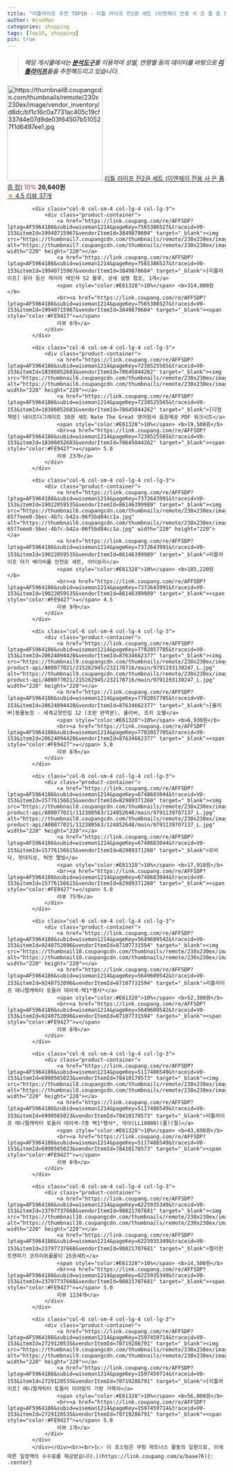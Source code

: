 ```yaml
---
title: "리틀라이프 추천 TOP10 - 리틀 라이프 전2권 세트 (이엔제이 전용 사 은 품 증 정)"
author: WiseMan
categories: shopping
tags: [Top10, shopping]
pin: true
---
```


> ##### 해당 게시물에서는 [**분석도구**](https://itemscout.io/)를 이용하여 **성별**, **연령별** 등의 데이터를 바탕으로 [**리틀라이프**](https://link.coupang.com/a/baae76)들을 추천해드리고 있습니다.
<div class="container"><div class="row">
            <div class="col-6 col-sm-4 col-lg-4 col-lg-3">
                <div class="product-container">
                    <a href="https://link.coupang.com/re/AFFSDP?lptag=AF5964186&subid=wiseman1214&pageKey=8239643463&traceid=V0-153&itemId=23714229653&vendorItemId=89153504774" target="_blank"><img src="https://thumbnail8.coupangcdn.com/thumbnails/remote/230x230ex/image/vendor_inventory/d8dc/bf1c16c0a7731ac405c19cf337d4e07d9de03f64507b510527f1d6497ee1.jpg" alt="https://thumbnail8.coupangcdn.com/thumbnails/remote/230x230ex/image/vendor_inventory/d8dc/bf1c16c0a7731ac405c19cf337d4e07d9de03f64507b510527f1d6497ee1.jpg" width="220" height="220"></a>
                    <a href="https://link.coupang.com/re/AFFSDP?lptag=AF5964186&subid=wiseman1214&pageKey=8239643463&traceid=V0-153&itemId=23714229653&vendorItemId=89153504774" target="_blank">리틀 라이프 전2권 세트 (이엔제이 전용 사 은 품 증 정)</a>
                    <span style="color:#E61328">10%</span> <b>26,640원</b>
                    <br><a href="https://link.coupang.com/re/AFFSDP?lptag=AF5964186&subid=wiseman1214&pageKey=8239643463&traceid=V0-153&itemId=23714229653&vendorItemId=89153504774" target="_blank"><span style="color:#FE9427">★</span> 4.5
                    리뷰 37개</a>
                </div>
            </div>
            
            <div class="col-6 col-sm-4 col-lg-4 col-lg-3">
                <div class="product-container">
                    <a href="https://link.coupang.com/re/AFFSDP?lptag=AF5964186&subid=wiseman1214&pageKey=7565386527&traceid=V0-153&itemId=19940715967&vendorItemId=3849870604" target="_blank"><img src="https://thumbnail7.coupangcdn.com/thumbnails/remote/230x230ex/image/vendor_inventory/27b2/c9afab806edee301d3c5eaf27b74dbe4f2c9ad955cab0b638d611c0cb0f9.jpg" alt="https://thumbnail7.coupangcdn.com/thumbnails/remote/230x230ex/image/vendor_inventory/27b2/c9afab806edee301d3c5eaf27b74dbe4f2c9ad955cab0b638d611c0cb0f9.jpg" width="220" height="220"></a>
                    <a href="https://link.coupang.com/re/AFFSDP?lptag=AF5964186&subid=wiseman1214&pageKey=7565386527&traceid=V0-153&itemId=19940715967&vendorItemId=3849870604" target="_blank">[리틀라이프] 유아 등산 캐리어 레인져 S2 블루, 상세 설명 참조, 1개</a>
                    <span style="color:#E61328">10%</span> <b>314,000원</b>
                    <br><a href="https://link.coupang.com/re/AFFSDP?lptag=AF5964186&subid=wiseman1214&pageKey=7565386527&traceid=V0-153&itemId=19940715967&vendorItemId=3849870604" target="_blank"><span style="color:#FE9427">★</span> 
                    리뷰 0개</a>
                </div>
            </div>
            
            <div class="col-6 col-sm-4 col-lg-4 col-lg-3">
                <div class="product-container">
                    <a href="https://link.coupang.com/re/AFFSDP?lptag=AF5964186&subid=wiseman1214&pageKey=7238525565&traceid=V0-153&itemId=18386052683&vendorItemId=78645044262" target="_blank"><img src="https://thumbnail6.coupangcdn.com/thumbnails/remote/230x230ex/image/vendor_inventory/f701/01f073ae4c32a409ce30ebb7571bf828375d9e55523eac5d48b0fff4cd7b.jpeg" alt="https://thumbnail6.coupangcdn.com/thumbnails/remote/230x230ex/image/vendor_inventory/f701/01f073ae4c32a409ce30ebb7571bf828375d9e55523eac5d48b0fff4cd7b.jpeg" width="220" height="220"></a>
                    <a href="https://link.coupang.com/re/AFFSDP?lptag=AF5964186&subid=wiseman1214&pageKey=7238525565&traceid=V0-153&itemId=18386052683&vendorItemId=78645044262" target="_blank">[다정책방] 네이트더그레이트 30권 세트 Nate The Great 영어원서 음원제공 PDF 워크시트</a>
                    <span style="color:#E61328">10%</span> <b>19,500원</b>
                    <br><a href="https://link.coupang.com/re/AFFSDP?lptag=AF5964186&subid=wiseman1214&pageKey=7238525565&traceid=V0-153&itemId=18386052683&vendorItemId=78645044262" target="_blank"><span style="color:#FE9427">★</span> 5.0
                    리뷰 23개</a>
                </div>
            </div>
            
            <div class="col-6 col-sm-4 col-lg-4 col-lg-3">
                <div class="product-container">
                    <a href="https://link.coupang.com/re/AFFSDP?lptag=AF5964186&subid=wiseman1214&pageKey=7372643991&traceid=V0-153&itemId=19022059535&vendorItemId=86146399989" target="_blank"><img src="https://thumbnail6.coupangcdn.com/thumbnails/remote/230x230ex/image/retail/images/4904776067299456-6577eee0-5bec-4b7c-b42a-06f5bd84cc1a.jpg" alt="https://thumbnail6.coupangcdn.com/thumbnails/remote/230x230ex/image/retail/images/4904776067299456-6577eee0-5bec-4b7c-b42a-06f5bd84cc1a.jpg" width="220" height="220"></a>
                    <a href="https://link.coupang.com/re/AFFSDP?lptag=AF5964186&subid=wiseman1214&pageKey=7372643991&traceid=V0-153&itemId=19022059535&vendorItemId=86146399989" target="_blank">리틀라이프 아기 베이비룸 안전문 세트, 아이보리</a>
                    <span style="color:#E61328">10%</span> <b>185,220원</b>
                    <br><a href="https://link.coupang.com/re/AFFSDP?lptag=AF5964186&subid=wiseman1214&pageKey=7372643991&traceid=V0-153&itemId=19022059535&vendorItemId=86146399989" target="_blank"><span style="color:#FE9427">★</span> 4.5
                    리뷰 9개</a>
                </div>
            </div>
            
            <div class="col-6 col-sm-4 col-lg-4 col-lg-3">
                <div class="product-container">
                    <a href="https://link.coupang.com/re/AFFSDP?lptag=AF5964186&subid=wiseman1214&pageKey=7702057705&traceid=V0-153&itemId=20624094420&vendorItemId=87634662377" target="_blank"><img src="https://thumbnail9.coupangcdn.com/thumbnails/remote/230x230ex/image/retail-product-api/A00077021/215262945/232170716/main/9791193130247_L.jpg" alt="https://thumbnail9.coupangcdn.com/thumbnails/remote/230x230ex/image/retail-product-api/A00077021/215262945/232170716/main/9791193130247_L.jpg" width="220" height="220"></a>
                    <a href="https://link.coupang.com/re/AFFSDP?lptag=AF5964186&subid=wiseman1214&pageKey=7702057705&traceid=V0-153&itemId=20624094420&vendorItemId=87634662377" target="_blank">[올리버]동물농장 - 세계교양전집 12 (초판 완역본), 올리버, 조지 오웰</a>
                    <span style="color:#E61328">10%</span> <b>6,930원</b>
                    <br><a href="https://link.coupang.com/re/AFFSDP?lptag=AF5964186&subid=wiseman1214&pageKey=7702057705&traceid=V0-153&itemId=20624094420&vendorItemId=87634662377" target="_blank"><span style="color:#FE9427">★</span> 5.0
                    리뷰 8개</a>
                </div>
            </div>
            
            <div class="col-6 col-sm-4 col-lg-4 col-lg-3">
                <div class="product-container">
                    <a href="https://link.coupang.com/re/AFFSDP?lptag=AF5964186&subid=wiseman1214&pageKey=6748683044&traceid=V0-153&itemId=15776156615&vendorItemId=82989371260" target="_blank"><img src="https://thumbnail8.coupangcdn.com/thumbnails/remote/230x230ex/image/retail-product-api/A00077021/112380563/124852648/main/9791139707137_L.jpg" alt="https://thumbnail8.coupangcdn.com/thumbnails/remote/230x230ex/image/retail-product-api/A00077021/112380563/124852648/main/9791139707137_L.jpg" width="220" height="220"></a>
                    <a href="https://link.coupang.com/re/AFFSDP?lptag=AF5964186&subid=wiseman1214&pageKey=6748683044&traceid=V0-153&itemId=15776156615&vendorItemId=82989371260" target="_blank">모비 딕, 현대지성, 허먼 멜빌</a>
                    <span style="color:#E61328">10%</span> <b>17,910원</b>
                    <br><a href="https://link.coupang.com/re/AFFSDP?lptag=AF5964186&subid=wiseman1214&pageKey=6748683044&traceid=V0-153&itemId=15776156615&vendorItemId=82989371260" target="_blank"><span style="color:#FE9427">★</span> 5.0
                    리뷰 75개</a>
                </div>
            </div>
            
            <div class="col-6 col-sm-4 col-lg-4 col-lg-3">
                <div class="product-container">
                    <a href="https://link.coupang.com/re/AFFSDP?lptag=AF5964186&subid=wiseman1214&pageKey=5649609542&traceid=V0-153&itemId=9240752096&vendorItemId=87107731594" target="_blank"><img src="https://thumbnail10.coupangcdn.com/thumbnails/remote/230x230ex/image/vendor_inventory/a85b/c32e59ff096264949fec041da28df7f422b81523f3380c90ad6e00f08c4c.jpg" alt="https://thumbnail10.coupangcdn.com/thumbnails/remote/230x230ex/image/vendor_inventory/a85b/c32e59ff096264949fec041da28df7f422b81523f3380c90ad6e00f08c4c.jpg" width="220" height="220"></a>
                    <a href="https://link.coupang.com/re/AFFSDP?lptag=AF5964186&subid=wiseman1214&pageKey=5649609542&traceid=V0-153&itemId=9240752096&vendorItemId=87107731594" target="_blank">리틀라이프 애니멀캐릭터 토들러 데이색-택1*행사*</a>
                    <span style="color:#E61328">10%</span> <b>52,380원</b>
                    <br><a href="https://link.coupang.com/re/AFFSDP?lptag=AF5964186&subid=wiseman1214&pageKey=5649609542&traceid=V0-153&itemId=9240752096&vendorItemId=87107731594" target="_blank"><span style="color:#FE9427">★</span> 
                    리뷰 0개</a>
                </div>
            </div>
            
            <div class="col-6 col-sm-4 col-lg-4 col-lg-3">
                <div class="product-container">
                    <a href="https://link.coupang.com/re/AFFSDP?lptag=AF5964186&subid=wiseman1214&pageKey=5117486549&traceid=V0-153&itemId=6990565023&vendorItemId=78410178573" target="_blank"><img src="https://thumbnail8.coupangcdn.com/thumbnails/remote/230x230ex/image/vendor_inventory/c4fe/9156be343cdd19874a72a6f92fb9b83d5991f051b3810e16619d10fd05de.jpg" alt="https://thumbnail8.coupangcdn.com/thumbnails/remote/230x230ex/image/vendor_inventory/c4fe/9156be343cdd19874a72a6f92fb9b83d5991f051b3810e16619d10fd05de.jpg" width="220" height="220"></a>
                    <a href="https://link.coupang.com/re/AFFSDP?lptag=AF5964186&subid=wiseman1214&pageKey=5117486549&traceid=V0-153&itemId=6990565023&vendorItemId=78410178573" target="_blank">리틀라이프 애니멀캐릭터 토들러 데이색-7종 택1*행사*, 악어(LL10880)(품)(절)</a>
                    <span style="color:#E61328">10%</span> <b>43,690원</b>
                    <br><a href="https://link.coupang.com/re/AFFSDP?lptag=AF5964186&subid=wiseman1214&pageKey=5117486549&traceid=V0-153&itemId=6990565023&vendorItemId=78410178573" target="_blank"><span style="color:#FE9427">★</span> 
                    리뷰 0개</a>
                </div>
            </div>
            
            <div class="col-6 col-sm-4 col-lg-4 col-lg-3">
                <div class="product-container">
                    <a href="https://link.coupang.com/re/AFFSDP?lptag=AF5964186&subid=wiseman1214&pageKey=6225935349&traceid=V0-153&itemId=23797737668&vendorItemId=90821707681" target="_blank"><img src="https://thumbnail10.coupangcdn.com/thumbnails/remote/230x230ex/image/vendor_inventory/3614/475d9d33a333e0d36afade7341a52c49411f6ce2eea40162023fdb9be728.png" alt="https://thumbnail10.coupangcdn.com/thumbnails/remote/230x230ex/image/vendor_inventory/3614/475d9d33a333e0d36afade7341a52c49411f6ce2eea40162023fdb9be728.png" width="220" height="220"></a>
                    <a href="https://link.coupang.com/re/AFFSDP?lptag=AF5964186&subid=wiseman1214&pageKey=6225935349&traceid=V0-153&itemId=23797737668&vendorItemId=90821707681" target="_blank">엘리펀트앤피기 코끼리와꿀꿀이 25권세트</a>
                    <span style="color:#E61328">10%</span> <b>14,500원</b>
                    <br><a href="https://link.coupang.com/re/AFFSDP?lptag=AF5964186&subid=wiseman1214&pageKey=6225935349&traceid=V0-153&itemId=23797737668&vendorItemId=90821707681" target="_blank"><span style="color:#FE9427">★</span> 5.0
                    리뷰 1234개</a>
                </div>
            </div>
            
            <div class="col-6 col-sm-4 col-lg-4 col-lg-3">
                <div class="product-container">
                    <a href="https://link.coupang.com/re/AFFSDP?lptag=AF5964186&subid=wiseman1214&pageKey=1597459714&traceid=V0-153&itemId=2729120535&vendorItemId=70719286791" target="_blank"><img src="https://thumbnail9.coupangcdn.com/thumbnails/remote/230x230ex/image/vendor_inventory/116e/cb094b605cb799380c3e3edef55b266e726400fca7b82b894d48febe0a19.jpg" alt="https://thumbnail9.coupangcdn.com/thumbnails/remote/230x230ex/image/vendor_inventory/116e/cb094b605cb799380c3e3edef55b266e726400fca7b82b894d48febe0a19.jpg" width="220" height="220"></a>
                    <a href="https://link.coupang.com/re/AFFSDP?lptag=AF5964186&subid=wiseman1214&pageKey=1597459714&traceid=V0-153&itemId=2729120535&vendorItemId=70719286791" target="_blank">[리틀라이프] 애니멀캐릭터 토들러 미아방지 가방 거북이</a>
                    <span style="color:#E61328">10%</span> <b>56,000원</b>
                    <br><a href="https://link.coupang.com/re/AFFSDP?lptag=AF5964186&subid=wiseman1214&pageKey=1597459714&traceid=V0-153&itemId=2729120535&vendorItemId=70719286791" target="_blank"><span style="color:#FE9427">★</span> 5.0
                    리뷰 1개</a>
                </div>
            </div>
            </div></div><br><br>[👉 이 포스팅은 쿠팡 파트너스 활동의 일환으로, 이에 따른 일정액의 수수료를 제공받습니다.](https://link.coupang.com/a/baae76){: .center}